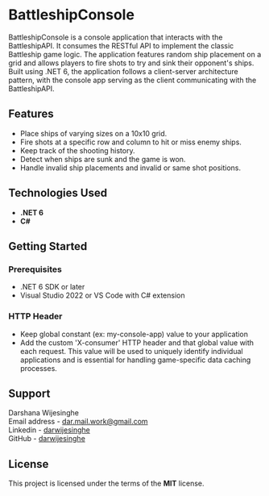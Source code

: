 # BattleshipConsole

BattleshipConsole is a console application that interacts with the BattleshipAPI. It consumes the RESTful API to implement the classic Battleship game logic. The application features random ship placement on a grid and allows players to fire shots to try and sink their opponent's ships. Built using .NET 6, the application follows a client-server architecture pattern, with the console app serving as the client communicating with the BattleshipAPI.

## Features

- Place ships of varying sizes on a 10x10 grid.
- Fire shots at a specific row and column to hit or miss enemy ships.
- Keep track of the shooting history.
- Detect when ships are sunk and the game is won.
- Handle invalid ship placements and invalid or same shot positions.

## Technologies Used

- **.NET 6**
- **C#**

## Getting Started

### Prerequisites

- .NET 6 SDK or later
- Visual Studio 2022 or VS Code with C# extension

### HTTP Header

- Keep global constant (ex: my-console-app) value to your application 
- Add the custom 'X-consumer' HTTP header and that global value with each request. This value will be used to uniquely identify individual applications and is essential for handling game-specific data caching processes.

## Support

Darshana Wijesinghe  
Email address - [dar.mail.work@gmail.com](mailto:dar.mail.work@gmail.com)  
Linkedin - [darwijesinghe](https://www.linkedin.com/in/darwijesinghe/)  
GitHub - [darwijesinghe](https://github.com/darwijesinghe)

## License

This project is licensed under the terms of the **MIT** license.
